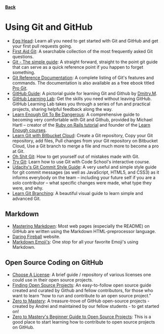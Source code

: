 [**Back**](/README.md/)

# Using Git and GitHub

- [Egg Head](https://egghead.io/lessons/javascript-introduction-to-github): Learn all you need to get started with Git and GitHub and get your first pull requests going.
- [First Aid Git](http://firstaidgit.io): A searchable collection of the most frequently asked Git questions.
- [Git - The simple guide](https://rogerdudler.github.io/git-guide/): A straight forward, straight to the point git guide that can serve as a quick reference point if you happen to forget something.
- [Git Reference Documentation](https://git-scm.com/docs): A complete listing of Git's features and commands. The documentation is also available as a free ebook titled [Pro Git](https://git-scm.com/book/en/v2).
- [GitHub Guide](https://github.com/antonykidis/GitHub-guide/blob/master/Git%20and%20GitHub.pdf): A pictorial guide for learning Git and Github by [Dmitry.M](https://github.com/antonykidis).
- [GitHub Learning Lab](https://lab.github.com/): Get the skills you need without leaving GitHub. GitHub Learning Lab takes you through a series of fun and practical projects, sharing helpful feedback along the way.
- [Learn Enough Git To Be Dangerous](https://www.learnenough.com/git-tutorial): A comprehensive guide to becoming very comfortable with Git and Github, provided by Michael Hartl – creator of the [Ruby on Rails tutorial](https://www.railstutorial.org/) and founder of the [Learn Enough courses](https://www.learnenough.com/story).
- [Learn Git with Bitbucket Cloud](https://www.atlassian.com/git/tutorials/learn-git-with-bitbucket-cloud): Create a Git repository, Copy your Git repository, add files, Pull changes from your Git repository on Bitbucket Cloud, Use a Git branch to merge a file and much more to become a pro at Git.
- [Oh Shit Git](http://ohshitgit.com/): How to get yourself out of mistakes made with Git.
- [Try Git](https://try.github.io/): Learn how to use Git with Code School's interactive course.
- [Udacity's Git Commit Style Guide](https://udacity.github.io/git-styleguide/): A very useful and simple style guide for git commit messages (as well as JavaScript, HTML5, and CSS3) as it informs everybody on the team – including your future self if you are a solo contributor – what specific changes were made, what type they were, and why.
- [Learn Git Branching](https://learngitbranching.js.org/): A beautiful visual guide to learn simple and advanced Git.

## Markdown

- [Mastering Markdown](https://guides.github.com/features/mastering-markdown/): Most web pages (especially the README) on GitHub are written using the Markdown HTML-preprocessor language.
- [Daring Fireball](https://daringfireball.net/projects/markdown/syntax) website.
- [Markdown Emoji's](https://github.com/StuartDaniells/Markdown_Emoji-s_List): One stop for all your favorite Emoji's using Markdown.

## Open Source Coding on GitHub

- [Choose A License](https://choosealicense.com/): A brief guide / repository of various licenses one could use in their open source projects.
- [Finding Open Source Projects](https://opensource.guide/how-to-contribute/#finding-a-project-to-contribute-to): An easy-to-follow open source guide created and curated by Github and fellow contributors, for those who want to learn "how to run and contribute to an open source project."
- [Zero to Mastery](https://github.com/zero-to-mastery): A treasure-trove of GitHub open-source projects - created by Andrei and maintained by our fellow students - to get started on!
- [Zero to Mastery's Beginner Guide to Open Source Projects](https://github.com/zero-to-mastery/start-here-guidelines): This is a good place to start learning how to contribute to open source projects on GitHub.
